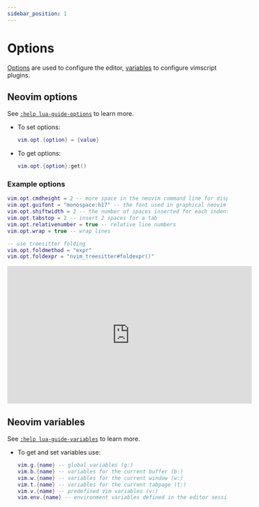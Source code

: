 ```yaml
---
sidebar_position: 1
---
```


# Options

[Options](#neovim-options) are used to configure the editor,
[variables](#neovim-variables) to configure vimscript plugins.

## Neovim options

See [`:help lua-guide-options`](https://neovim.io/doc/user/lua-guide.html#lua-guide-options) to learn more.

- To set options:

  ```lua
  vim.opt.{option} = {value}
  ```

- To get options:

  ```lua
  vim.opt.{option}:get()
  ```

### Example options

```lua
vim.opt.cmdheight = 2 -- more space in the neovim command line for displaying messages
vim.opt.guifont = "monospace:h17" -- the font used in graphical neovim applications
vim.opt.shiftwidth = 2 -- the number of spaces inserted for each indentation
vim.opt.tabstop = 2 -- insert 2 spaces for a tab
vim.opt.relativenumber = true -- relative line numbers
vim.opt.wrap = true -- wrap lines

-- use treesitter folding
vim.opt.foldmethod = "expr"
vim.opt.foldexpr = "nvim_treesitter#foldexpr()"
```

<iframe width="560" height="315" src="https://www.youtube.com/embed/8O6o3p7CN7Q" title="YouTube video player" frameborder="0" allow="accelerometer; autoplay; clipboard-write; encrypted-media; gyroscope; picture-in-picture" allowfullscreen="1"></iframe>

## Neovim variables

See [`:help lua-guide-variables`](https://neovim.io/doc/user/lua-guide.html#lua-guide-variables) to learn more.

- To get and set variables use:

  ```lua
  vim.g.{name} -- global variables (g:)
  vim.b.{name} -- variables for the current buffer (b:)
  vim.w.{name} -- variables for the current window (w:)
  vim.t.{name} -- variables for the current tabpage (t:)
  vim.v.{name} -- predefined Vim variables (v:)
  vim.env.{name} -- environment variables defined in the editor session
  ```
